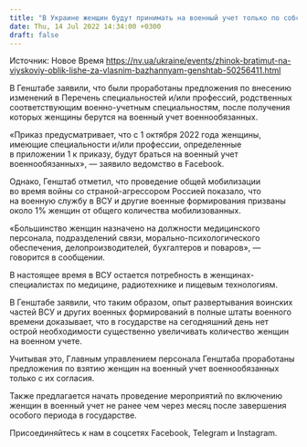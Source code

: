 ```yaml
---
title: "В Украине женщин будут принимать на военный учет только по собственному желанию — Генштаб"
date: Thu, 14 Jul 2022 14:34:00 +0300
draft: false
---
```

Источник: Новое Время https://nv.ua/ukraine/events/zhinok-bratimut-na-viyskoviy-oblik-lishe-za-vlasnim-bazhannyam-genshtab-50256411.html


В Генштабе заявили, что были проработаны предложения по внесению изменений в Перечень специальностей и/или профессий, родственных соответствующим военно-учетным специальностям, после получения которых женщины берутся на военный учет военнообязанных.

«Приказ предусматривает, что с 1 октября 2022 года женщины, имеющие специальности и/или профессии, определенные в приложении 1 к приказу, будут браться на военный учет военнообязанных», — заявило ведомство в Facebook.

Однако, Генштаб отметил, что проведение общей мобилизации во время войны со страной-агрессором Россией показало, что на военную службу в ВСУ и другие военные формирования призваны около 1% женщин от общего количества мобилизованных.

«Большинство женщин назначено на должности медицинского персонала, подразделений связи, морально-психологического обеспечения, делопроизводителей, бухгалтеров и поваров», — говорится в сообщении.

В настоящее время в ВСУ остается потребность в женщинах-специалистах по медицине, радиотехнике и пищевым технологиям.

В Генштабе заявили, что таким образом, опыт развертывания воинских частей ВСУ и других военных формирований в полные штаты военного времени доказывает, что в государстве на сегодняшний день нет острой необходимости существенно увеличивать количество женщин на военном учете.

Учитывая это, Главным управлением персонала Генштаба проработаны предложения по взятию женщин на военный учет военнообязанных только с их согласия.

Также предлагается начать проведение мероприятий по включению женщин в военный учет не ранее чем через месяц после завершения особого периода в государстве.

Присоединяйтесь к нам в соцсетях Facebook, Telegram и Instagram.
